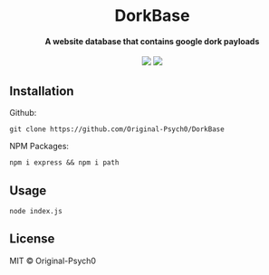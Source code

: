 <h1 align="center">DorkBase</h1>
<h4 align="center">A website database that contains google dork payloads</h4>
<p align="center">
	<a href="https://github.com/Original-Psych0/DorkBase/blob/mDorkBasen/LICENSE"><img src="https://img.shields.io/github/license/Original-Psych0/DorkBase?style=flat-square"></img></a>
	<a href="https://github.com/Original-Psych0/DorkBase/issues"><img src="https://img.shields.io/github/issues/Original-Psych0/DorkBase.svg"></img></a>
</p>


## Installation
Github:

    git clone https://github.com/Original-Psych0/DorkBase

NPM Packages:

    npm i express && npm i path
    
## Usage

    node index.js

## License
MIT © Original-Psych0
